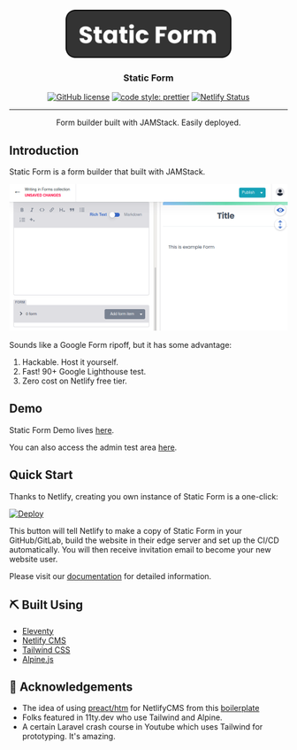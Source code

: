 <p align="center">
  <a href="" rel="noopener">
 <img width=300px src="docs/logo.svg" alt="Project logo"></a>
</p>

<h3 align="center">Static Form</h3>

<div align="center">

[![GitHub license](https://img.shields.io/github/license/zulvkr/StaticForm)](https://github.com/zulvkr/StaticForm/blob/main/LICENSE)
[![code style: prettier](https://img.shields.io/badge/code_style-prettier-ff69b4.svg)](https://github.com/prettier/prettier)
[![Netlify Status](https://api.netlify.com/api/v1/badges/a7080df2-1a6f-4408-b74f-ad09b0e26e9f/deploy-status)](https://app.netlify.com/sites/staticform21/deploys)

</div>

---

<p align="center"> Form builder built with JAMStack. Easily deployed.
</p>

## Introduction

Static Form is a form builder that built with JAMStack.

![Static Form Demo](/docs/web.gif)

Sounds like a Google Form ripoff, but it has some advantage:

1. Hackable. Host it yourself.
2. Fast! 90+ Google Lighthouse test.
3. Zero cost on Netlify free tier.

## Demo

Static Form Demo lives [here](https://staticform.click).

You can also access the admin test area [here](https://staticform.click/admin).

## Quick Start

Thanks to Netlify, creating you own instance of Static Form is a one-click:

[![Deploy](https://www.netlify.com/img/deploy/button.svg)](https://app.netlify.com/start/deploy?repository=https://github.com/zulvkr/StaticForm&stack=cms)

This button will tell Netlify to make a copy of Static Form in your GitHub/GitLab, build the website in their edge server and set up the CI/CD automatically. You will then receive invitation email to become your new website user.

Please visit our [documentation](https://docs.staticform.click) for detailed information.

## ⛏️ Built Using <a name = "built_using"></a>

- [Eleventy](https://www.11ty.dev/)
- [Netlify CMS](https://www.netlifycms.org/)
- [Tailwind CSS](https://tailwindcss.com/)
- [Alpine.js](https://github.com/alpinejs/alpine)

## 🎉 Acknowledgements <a name = "acknowledgement"></a>

- The idea of using [preact/htm](https://github.com/developit/htm) for NetlifyCMS from this [boilerplate](https://github.com/danurbanowicz/eleventy-netlify-boilerplate/)
- Folks featured in 11ty.dev who use Tailwind and Alpine.
- A certain Laravel crash course in Youtube which uses Tailwind for prototyping. It's amazing.
